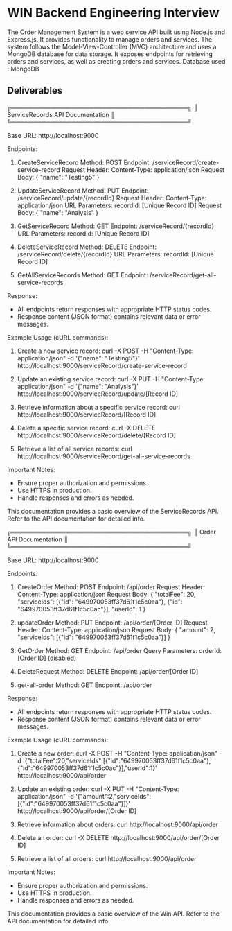 # WIN Backend Engineering Interview

The Order Management System is a web service API built using Node.js and Express.js. It provides functionality to manage orders and services. The system follows the Model-View-Controller (MVC) architecture and uses a MongoDB database for data storage. It exposes endpoints for retrieving orders and services, as well as creating orders and services.
Database used :  MongoDB

## Deliverables

╔═════════════════════════════════════════╗
║       ServiceRecords API Documentation    ║
╚═════════════════════════════════════════╝

Base URL:
http://localhost:9000

Endpoints:
1. CreateServiceRecord
   Method: POST
   Endpoint: /serviceRecord/create-service-record
   Request Header:
      Content-Type: application/json
   Request Body:
      {
          "name": "Testing5"
      }

2. UpdateServiceRecord
   Method: PUT
   Endpoint: /serviceRecord/update/{recordId}
   Request Header:
      Content-Type: application/json
   URL Parameters:
      recordId: [Unique Record ID]
   Request Body:
      {
          "name": "Analysis"
      }

3. GetServiceRecord
   Method: GET
   Endpoint: /serviceRecord/{recordId}
   URL Parameters:
      recordId: [Unique Record ID]

4. DeleteServiceRecord
   Method: DELETE
   Endpoint: /serviceRecord/delete/{recordId}
   URL Parameters:
      recordId: [Unique Record ID]

5. GetAllServiceRecords
   Method: GET
   Endpoint: /serviceRecord/get-all-service-records

Response:
- All endpoints return responses with appropriate HTTP status codes.
- Response content (JSON format) contains relevant data or error messages.

Example Usage (cURL commands):
1. Create a new service record:
   curl -X POST -H "Content-Type: application/json" -d '{"name": "Testing5"}' http://localhost:9000/serviceRecord/create-service-record

2. Update an existing service record:
   curl -X PUT -H "Content-Type: application/json" -d '{"name": "Analysis"}' http://localhost:9000/serviceRecord/update/[Record ID]

3. Retrieve information about a specific service record:
   curl http://localhost:9000/serviceRecord/[Record ID]

4. Delete a specific service record:
   curl -X DELETE http://localhost:9000/serviceRecord/delete/[Record ID]

5. Retrieve a list of all service records:
   curl http://localhost:9000/serviceRecord/get-all-service-records

Important Notes:
- Ensure proper authorization and permissions.
- Use HTTPS in production.
- Handle responses and errors as needed.

This documentation provides a basic overview of the ServiceRecords API.
Refer to the API documentation for detailed info.

╔═════════════════════════════════════════╗
║            Order API Documentation          ║
╚═════════════════════════════════════════╝

Base URL:
http://localhost:9000

Endpoints:
1. CreateOrder
   Method: POST
   Endpoint: /api/order
   Request Header:
      Content-Type: application/json
   Request Body:
      {
          "totalFee": 20,
          "serviceIds": [{"id": "649970053ff37d61f1c5c0aa"}, {"id": "649970053ff37d61f1c5c0ac"}],
          "userId": 1
      }

2. updateOrder
   Method: PUT
   Endpoint: /api/order/[Order ID]
   Request Header:
      Content-Type: application/json
   Request Body:
      {
          "amount": 2,
          "serviceIds": [{"id": "649970053ff37d61f1c5c0aa"}]
      }

3. GetOrder
   Method: GET
   Endpoint: /api/order
   Query Parameters:
      orderId: [Order ID] (disabled)

4. DeleteRequest
   Method: DELETE
   Endpoint: /api/order/[Order ID]

5. get-all-order
   Method: GET
   Endpoint: /api/order

Response:
- All endpoints return responses with appropriate HTTP status codes.
- Response content (JSON format) contains relevant data or error messages.

Example Usage (cURL commands):
1. Create a new order:
   curl -X POST -H "Content-Type: application/json" -d '{"totalFee":20,"serviceIds":[{"id":"649970053ff37d61f1c5c0aa"},{"id":"649970053ff37d61f1c5c0ac"}],"userId":1}' http://localhost:9000/api/order

2. Update an existing order:
   curl -X PUT -H "Content-Type: application/json" -d '{"amount":2,"serviceIds":[{"id":"649970053ff37d61f1c5c0aa"}]}' http://localhost:9000/api/order/[Order ID]

3. Retrieve information about orders:
   curl http://localhost:9000/api/order

4. Delete an order:
   curl -X DELETE http://localhost:9000/api/order/[Order ID]

5. Retrieve a list of all orders:
   curl http://localhost:9000/api/order

Important Notes:
- Ensure proper authorization and permissions.
- Use HTTPS in production.
- Handle responses and errors as needed.

This documentation provides a basic overview of the Win API.
Refer to the API documentation for detailed info.

